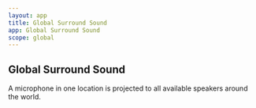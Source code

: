 ```yaml
---
layout: app
title: Global Surround Sound
app: Global Surround Sound
scope: global
---
```

##	Global Surround Sound

A microphone in one location is projected to all available speakers around the world.
